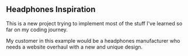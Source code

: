 ## Headphones Inspiration

This is a new project trying to implement most of the stuff I've learned so far on my coding journey.

My customer in this example would be a headphones manufacturer who needs a website overhaul with a new and unique design.